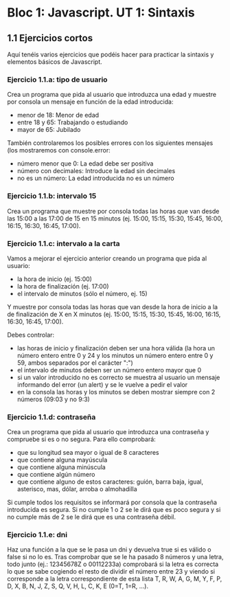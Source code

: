 # Bloc 1: Javascript. UT 1: Sintaxis

## 1.1 Ejercicios cortos

Aquí tenéis varios ejercicios que podéis hacer para practicar la sintaxis y elementos básicos de Javascript.

### Ejercicio 1.1.a: tipo de usuario

Crea un programa que pida al usuario que introduzca una edad y muestre por consola un mensaje en función de la edad introducida:

- menor de 18: Menor de edad
- entre 18 y 65: Trabajando o estudiando
- mayor de 65: Jubilado

También controlaremos los posibles errores con los siguientes mensajes (los mostraremos con console.error:

- número menor que 0: La edad debe ser positiva
- número con decimales: Introduce la edad sin decimales
- no es un número: La edad introducida no es un número

### Ejercicio 1.1.b: intervalo 15

Crea un programa que muestre por consola todas las horas que van desde las 15:00 a las 17:00 de 15 en 15 minutos (ej. 15:00, 15:15, 15:30, 15:45, 16:00, 16:15, 16:30, 16:45, 17:00).

### Ejercicio 1.1.c: intervalo a la carta

Vamos a mejorar el ejercicio anterior creando un programa que pida al usuario:

- la hora de inicio (ej. 15:00)
- la hora de finalización (ej. 17:00)
- el intervalo de minutos (sólo el número, ej. 15)

Y muestre por consola todas las horas que van desde la hora de inicio a la de finalización de X en X minutos (ej. 15:00, 15:15, 15:30, 15:45, 16:00, 16:15, 16:30, 16:45, 17:00).

Debes controlar:

- las horas de inicio y finalización deben ser una hora válida (la hora un número entero entre 0 y 24 y los minutos un número entero entre 0 y 59, ambos separados por el carácter ":")
- el intervalo de minutos deben ser un número entero mayor que 0
- si un valor introducido no es correcto se muestra al usuario un mensaje informando del error (un alert) y se le vuelve a pedir el valor
- en la consola las horas y los minutos se deben mostrar siempre con 2 números (09:03 y no 9:3)

### Ejercicio 1.1.d: contraseña
Crea un programa que pida al usuario que introduzca una contraseña y compruebe si es o no segura. Para ello comprobará:

- que su longitud sea mayor o igual de 8 caracteres
- que contiene alguna mayúscula
- que contiene alguna minúscula
- que contiene algún número
- que contiene alguno de estos caracteres: guión, barra baja, igual, asterisco, mas, dólar, arroba o almohadilla

Si cumple todos los requisitos se informará por consola que la contraseña introducida es segura. Si no cumple 1 o 2 se le dirá que es poco segura y si no cumple más de 2 se le dirá que es una contraseña débil.

### Ejercicio 1.1.e: dni

Haz una función a la que se le pasa un dni y devuelva true si es válido o false si no lo es. Tras comprobar que se le ha pasado 8 números y una letra, todo junto (ej.: 12345678Z o 00112233a) comprobará si la letra es correcta lo que se sabe cogiendo el resto de dividir el número entre 23 y viendo si corresponde a la letra correspondiente de esta lista T, R, W, A, G, M, Y, F, P, D, X, B, N, J, Z, S, Q, V, H, L, C, K, E (0=T, 1=R, ...).
